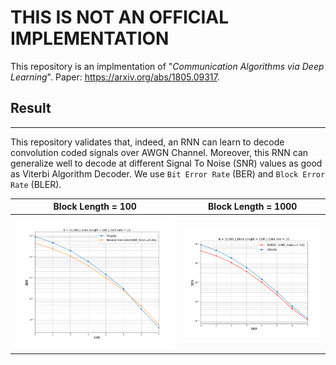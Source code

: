 # THIS IS NOT AN OFFICIAL IMPLEMENTATION

This repository is an implmentation of "*Communication Algorithms via Deep Learning*". Paper: https://arxiv.org/abs/1805.09317.


## Result
---

This repository validates that, indeed, an RNN can learn to decode convolution coded signals over AWGN Channel. Moreover, this RNN can generalize well to decode at different Signal To Noise (SNR) values as good as Viterbi Algorithm Decoder. We use `Bit Error Rate` (BER) and `Block Error Rate` (BLER).


Block Length = 100         |  Block Length = 1000 
:-------------------------:|:-------------------------:
![](reports/week2/result_ber_block_length_100_snr0.png)| ![](reports/week2/result_ber_block_length_1000_snr0.png)
